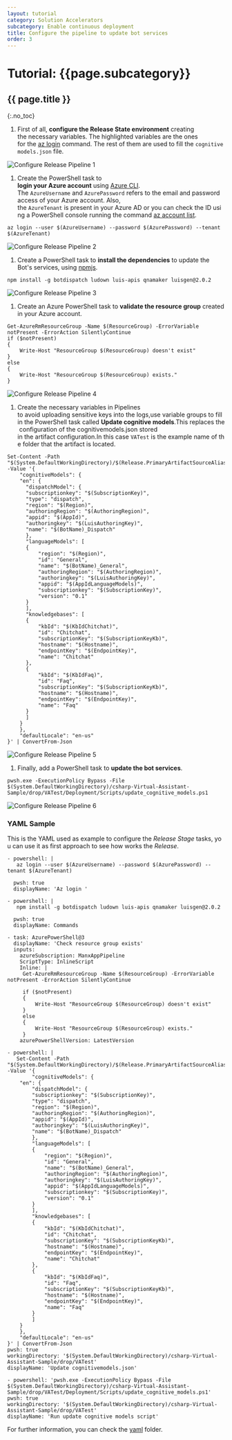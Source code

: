 ```yaml
---
layout: tutorial
category: Solution Accelerators
subcategory: Enable continuous deployment
title: Configure the pipeline to update bot services
order: 3
---
```


# Tutorial: {{page.subcategory}}

## {{ page.title }}
{:.no_toc}

1. First of all, **configure the Release State environment** creating the necessary variables. The highlighted variables are the ones for the [az login](https://docs.microsoft.com/en-us/cli/azure/reference-index?view=azure-cli-latest#az-login) command. The rest of them are used to fill the `cognitivemodels.json` file.

![Configure Release Pipeline 1]({{site.baseurl}}/assets/images/configure_release_pipeline_1.png)

1. Create the PowerShell task to **login your Azure account** using [Azure CLI](https://docs.microsoft.com/en-us/cli/azure/?view=azure-cli-latest).
The `AzureUsername` and `AzurePassword` refers to the email and password access of your Azure account. Also, the `AzureTenant` is present in your Azure AD or you can check the ID using a PowerShell console running the command [az account list](https://docs.microsoft.com/en-us/cli/azure/account?view=azure-cli-latest#az-account-list).
```node
az login --user $(AzureUsername) --password $(AzurePassword) --tenant $(AzureTenant)
```
![Configure Release Pipeline 2]({{site.baseurl}}/assets/images/configure_release_pipeline_2.png)

1. Create a PowerShell task to **install the dependencies** to update the Bot's services, using [npmjs](https://www.npmjs.com/).
```node
npm install -g botdispatch ludown luis-apis qnamaker luisgen@2.0.2
```
![Configure Release Pipeline 3]({{site.baseurl}}/assets/images/configure_release_pipeline_3.png)

1. Create an Azure PowerShell task to **validate the resource group** created in your Azure account.
```pwsh
Get-AzureRmResourceGroup -Name $(ResourceGroup) -ErrorVariable notPresent -ErrorAction SilentlyContinue
if ($notPresent)
{
    Write-Host "ResourceGroup $(ResourceGroup) doesn't exist"
}
else
{
    Write-Host "ResourceGroup $(ResourceGroup) exists."
}
```
![Configure Release Pipeline 4]({{site.baseurl}}/assets/images/configure_release_pipeline_4.png)

1. Create the necessary variables in Pipelines to avoid uploading sensitive keys into the logs,use variable groups to fill in the PowerShell task called **Update cognitive models**.This replaces the configuration of the cognitivemodels.json stored in the artifact configuration.In this case `VATest` is the example name of the folder that the artifact is located.
```pwsh
Set-Content -Path "$(System.DefaultWorkingDirectory)/$(Release.PrimaryArtifactSourceAlias)/drop/VATest/cognitivemodels.json" -Value '{
    "cognitiveModels": {
    "en": {
      "dispatchModel": {
      "subscriptionkey": "$(SubscriptionKey)",
      "type": "dispatch",
      "region": "$(Region)",
      "authoringRegion": "$(AuthoringRegion)",
      "appid": "$(AppId)",
      "authoringkey": "$(LuisAuthoringKey)",
      "name": "$(BotName)_Dispatch"
      },
      "languageModels": [
      {
          "region": "$(Region)",
          "id": "General",
          "name": "$(BotName)_General",
          "authoringRegion": "$(AuthoringRegion)",
          "authoringkey": "$(LuisAuthoringKey)",
          "appid": "$(AppIdLanguageModels)",
          "subscriptionkey": "$(SubscriptionKey)",
          "version": "0.1"
      }
      ],
      "knowledgebases": [
      {
          "kbId": "$(KbIdChitchat)",
          "id": "Chitchat",
          "subscriptionKey": "$(SubscriptionKeyKb)",
          "hostname": "$(Hostname)",
          "endpointKey": "$(EndpointKey)",
          "name": "Chitchat"
      },
      {
          "kbId": "$(KbIdFaq)",
          "id": "Faq",
          "subscriptionKey": "$(SubscriptionKeyKb)",
          "hostname": "$(Hostname)",
          "endpointKey": "$(EndpointKey)",
          "name": "Faq"
      }
      ]
    }
    },
    "defaultLocale": "en-us"
}' | ConvertFrom-Json
```
![Configure Release Pipeline 5]({{site.baseurl}}/assets/images/configure_release_pipeline_5.png)

1. Finally, add a PowerShell task to **update the bot services**.
```
pwsh.exe -ExecutionPolicy Bypass -File $(System.DefaultWorkingDirectory)/csharp-Virtual-Assistant-Sample/drop/VATest/Deployment/Scripts/update_cognitive_models.ps1
```
![Configure Release Pipeline 6]({{site.baseurl}}/assets/images/configure_release_pipeline_6.png)

### YAML Sample

This is the YAML used as example to configure the _Release Stage_ tasks, you can use it as first approach to see how works the _Release_.

```steps:
- powershell: |
   az login --user $(AzureUsername) --password $(AzurePassword) --tenant $(AzureTenant)
   
  pwsh: true
  displayName: 'Az login '

- powershell: |
   npm install -g botdispatch ludown luis-apis qnamaker luisgen@2.0.2
   
  pwsh: true
  displayName: Commands

- task: AzurePowerShell@3
  displayName: 'Check resource group exists'
  inputs:
    azureSubscription: ManxAppPipeline
    ScriptType: InlineScript
    Inline: |
     Get-AzureRmResourceGroup -Name $(ResourceGroup) -ErrorVariable notPresent -ErrorAction SilentlyContinue
     
     if ($notPresent)
     {
         Write-Host "ResourceGroup $(ResourceGroup) doesn't exist"
     }
     else
     {
         Write-Host "ResourceGroup $(ResourceGroup) exists."
     }
    azurePowerShellVersion: LatestVersion

- powershell: |
   Set-Content -Path "$(System.DefaultWorkingDirectory)/$(Release.PrimaryArtifactSourceAlias)/drop/VATest/cognitivemodels.json" -Value '{
        "cognitiveModels": {
    "en": {
        "dispatchModel": {
        "subscriptionkey": "$(SubscriptionKey)",
        "type": "dispatch",
        "region": "$(Region)",
        "authoringRegion": "$(AuthoringRegion)",
        "appid": "$(AppId)",
        "authoringkey": "$(LuisAuthoringKey)",
        "name": "$(BotName)_Dispatch"
        },
        "languageModels": [
        {
            "region": "$(Region)",
            "id": "General",
            "name": "$(BotName)_General",
            "authoringRegion": "$(AuthoringRegion)",
            "authoringkey": "$(LuisAuthoringKey)",
            "appid": "$(AppIdLanguageModels)",
            "subscriptionkey": "$(SubscriptionKey)",
            "version": "0.1"
        }
        ],
        "knowledgebases": [
        {
            "kbId": "$(KbIdChitchat)",
            "id": "Chitchat",
            "subscriptionKey": "$(SubscriptionKeyKb)",
            "hostname": "$(Hostname)",
            "endpointKey": "$(EndpointKey)",
            "name": "Chitchat"
        },
        {
            "kbId": "$(KbIdFaq)",
            "id": "Faq",
            "subscriptionKey": "$(SubscriptionKeyKb)",
            "hostname": "$(Hostname)",
            "endpointKey": "$(EndpointKey)",
            "name": "Faq"
        }
        ]
    }
    },
    "defaultLocale": "en-us"
}' | ConvertFrom-Json
pwsh: true
workingDirectory: '$(System.DefaultWorkingDirectory)/csharp-Virtual-Assistant-Sample/drop/VATest'
displayName: 'Update cognitivemodels.json'

- powershell: 'pwsh.exe -ExecutionPolicy Bypass -File $(System.DefaultWorkingDirectory)/csharp-Virtual-Assistant-Sample/drop/VATest/Deployment/Scripts/update_cognitive_models.ps1'
pwsh: true
workingDirectory: '$(System.DefaultWorkingDirectory)/csharp-Virtual-Assistant-Sample/drop/VATest'
displayName: 'Run update cognitive models script'
```

For further information, you can check the [yaml](https://github.com/microsoft/botframework-solutions/tree/master/build/yaml) folder.